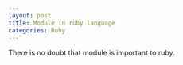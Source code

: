 ```yaml
---
layout: post
title: Module in ruby language
categories: Ruby
---
```

There is no doubt that module is important to ruby.


